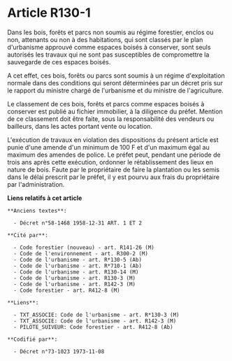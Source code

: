 # Article R130-1

Dans les bois, forêts et parcs non soumis au régime forestier, enclos ou non, attenants ou non à des habitations, qui sont
classés par le plan d'urbanisme approuvé comme espaces boisés à conserver, sont seuls autorisés les travaux qui ne sont pas
susceptibles de compromettre la sauvegarde de ces espaces boisés.

A cet effet, ces bois, forêts ou parcs sont soumis à un régime d'exploitation normale dans des conditions qui seront
déterminées par un décret pris sur le rapport du ministre chargé de l'urbanisme et du ministre de l'agriculture.

Le classement de ces bois, forêts et parcs comme espaces boisés à conserver est publié au fichier immobilier, à la diligence
du préfet. Mention de ce classement doit être faite, sous la responsabilité des vendeurs ou bailleurs, dans les actes portant
vente ou location.

L'exécution de travaux en violation des dispositions du présent article est punie d'une amende d'un minimum de 100 F et d'un
maximum égal au maximum des amendes de police. Le préfet peut, pendant une période de trois ans après cette exécution,
ordonner le rétablissement des lieux en nature de bois. Faute par le propriétaire de faire la plantation ou les semis dans le
délai prescrit par le préfet, il y est pourvu aux frais du propriétaire par l'administration.

**Liens relatifs à cet article**

	**Anciens textes**:

	  - Décret n°58-1468 1958-12-31 ART. 1 ET 2

	**Cité par**:

	  - Code forestier (nouveau) - art. R141-26 (M)
	  - Code de l'environnement - art. R300-2 (M)
	  - Code de l'urbanisme - art. R*130-5 (Ab)
	  - Code de l'urbanisme - art. R*710-1 (Ab)
	  - Code de l'urbanisme - art. R130-14 (M)
	  - Code de l'urbanisme - art. R130-3 (M)
	  - Code de l'urbanisme - art. R142-3 (M)
	  - Code forestier - art. R412-8 (M)

	**Liens**:

	  - TXT_ASSOCIE: Code de l'urbanisme - art. R*130-3 (M)
	  - TXT_ASSOCIE: Code de l'urbanisme - art. R142-3 (M)
	  - PILOTE_SUIVEUR: Code forestier - art. R412-8 (Ab)

	**Codifié par**:

	  - Décret n°73-1023 1973-11-08
